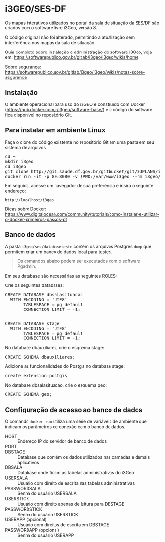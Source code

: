 # i3GEO/SES-DF

Os mapas interativos utilizados no portal da sala de situação da SES/DF são criados com o software livre i3Geo, versão 8.

O código original não foi alterado, permitindo a atualização sem interferência nos mapas da sala de situação.

Guia completo sobre instalação e administração do software i3Geo, veja em: https://softwarepublico.gov.br/gitlab/i3geo/i3geo/wikis/home

Sobre segurança: https://softwarepublico.gov.br/gitlab/i3geo/i3geo/wikis/notas-sobre-seguranca

## Instalação

O ambiente operacional para uso do i3GEO é construído com Docker (https://hub.docker.com/r/i3geo/software-base/) e o código do software fica disponível no repositório Git.

## Para instalar em ambiente Linux

Faça o clone do código existente no repositório Git em uma pasta em seu sistema de arquivos

<pre>
cd ~
mkdir i3geo
cd i3geo
git clone http://git.saude.df.gov.br/gitbucket/git/SUPLANS/i3geo.git .
docker run -it -p 80:8080 -v $PWD:/var/www/i3geo --rm i3geo/software-base
</pre>

Em seguida, acesse um navegador de sua preferência e insira o seguinte endereço:

`http://localhost/i3geo`

Dicas sobre Docker: https://www.digitalocean.com/community/tutorials/como-instalar-e-utilizar-o-docker-primeiros-passos-pt

## Banco de dados

A pasta `i3geo/ses/databaseteste` contém os arquivos Postgres `dump` que permitem criar um banco de dados local para testes.

> Os comandos abaixo podem ser executados com o software Pgadmin.

Em seu database são necessárias as seguintes ROLES:

Crie os seguintes databases:

<pre>
CREATE DATABASE dbsalasituacao
  WITH ENCODING = 'UTF8'
       TABLESPACE = pg_default
       CONNECTION LIMIT = -1;

</pre>

<pre>
CREATE DATABASE stage
  WITH ENCODING = 'UTF8'
       TABLESPACE = pg_default
       CONNECTION LIMIT = -1;
</pre>

No database dbauxiliares, crie o esquema stage:

<pre>
CREATE SCHEMA dbauxiliares;
</pre>

Adicione as funcionalidades do Postgis no database stage:

<pre>
create extension postgis
</pre>

No database dbsalasituacao, crie o esquema geo:

<pre>
CREATE SCHEMA geo;
</pre>

## Configuração de acesso ao banco de dados

O comando `docker run` utiliza uma série de variáveis de ambiente que indicam os parâmetros de conexão com o banco de dados.

<dl>
  <dt>HOST</dt>
  <dd>Endereço IP do servidor de banco de dados</dd>

  <dt>PORT</dt>

  <dt>DBSTAGE</dt>
  <dd>Database que contém os dados utilizados nas camadas e demais aplicativos</dd>

  <dt>DBSALA</dt>
  <dd>Database onde ficam as tabelas administrativas do i3Geo</dd>

  <dt>USERSALA</dt>
  <dd>Usuário com direito de escrita nas tabelas administrativas</dd>

  <dt>PASSWORDSALA</dt>
  <dd>Senha do usuário USERSALA</dd>

  <dt>USERSTICK</dt>
  <dd>Usuário com direito apenas de leitura para DBSTAGE</dd>

  <dt>PASSWORDSTICK</dt>
  <dd>Senha do usuário USERSTICK</dd>

  <dt>USERAPP (opcional)</dt>
  <dd>Usuário com direitos de escrita em DBSTAGE</dd>

  <dt>PASSWORDAPP (opcional)</dt>
  <dd>Senha do usuário USERAPP</dd>
</dl>
